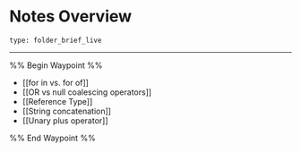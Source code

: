 # Notes Overview
 
```ccard
type: folder_brief_live
```
 
---

%% Begin Waypoint %%
- [[for in vs. for of]]
- [[OR vs null coalescing operators]]
- [[Reference Type]]
- [[String concatenation]]
- [[Unary plus operator]]

%% End Waypoint %%